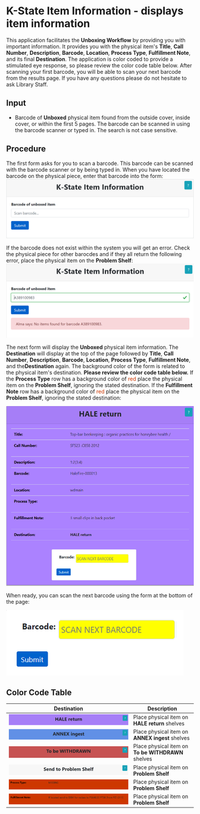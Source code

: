 # K-State Item Information - displays item information

This application facilitates the **Unboxing Workflow** by providing you with important information.  It provides you with the physical item's **Title**, **Call Number**, **Description**, **Barcode**, **Location**, **Process Type**, **Fulfillment Note**, and its final **Destination**.  The application is color coded to provide a stimulated eye response, so please review the color code table below.  After scanning your first barcode, you will be able to scan your next barcode from the results page.  If you have any questions please do not hesitate to ask Library Staff.

## Input
* Barcode of **Unboxed** physical item found from the outside cover, inside cover, or within the first 5 pages.  The barcode can be scanned in using the barcode scanner or typed in.  The search is not case sensitive.  

## Procedure
The first form asks for you to scan a barcode.  This barcode can be scanned with the barcode scanner or by being typed in.  When you have located the barcode on the physical piece, enter that barcode into the form:
![Screenshot of grima form](images/DisplayItem-out0.PNG)

If the barcode does not exist within the system you will get an error.  Check the physical piece for other barocdes and if they all return the following error, place the physical item on the **Problem Shelf**:
![Screenshot of grima form](images/DisplayItem-out1.PNG)

The next form will display the **Unboxed** physical item information.  The **Destination** will display at the top of the page followed by **Title**, **Call Number**, **Description**, **Barcode**, **Location**, **Process Type**, **Fulfillment Note**, and the**Destination** again.  The background color of the form is related to the physical item's destination.  **Please review the color code table below.**  If the **Process Type** row has a background color of <span style="color:#cd3700">red</span> place the physical item on the **Problem Shelf**, ignoring the stated destination.  If the **Fulfillment Note** row has a background color of <span style="color:#cd3700">red</span> place the physical item on the **Problem Shelf**, ignoring the stated destination:

![Screenshot of grima form](images/DisplayItem-out2.PNG)

When ready, you can scan the next barcode using the form at the bottom of the page:

![Screenshot of grima form](images/DisplayItem-out3.PNG)

## Color Code Table

|Destination|Description|
|---|---|
|![Screenshot of grima form](images/DisplayItem-out4.PNG)|Place physical item on **HALE return** shelves|
|![Screenshot of grima form](images/DisplayItem-out6.PNG)|Place physical item on **ANNEX ingest** shelves|
|![Screenshot of grima form](images/DisplayItem-out5.PNG)|Place physical item on **To be WITHDRAWN** shelves|
|![Screenshot of grima form](images/DisplayItem-out9.PNG)|Place physical item on **Problem Shelf**|
|![Screenshot of grima form](images/DisplayItem-out7.PNG)|Place physical item on **Problem Shelf**|
|![Screenshot of grima form](images/DisplayItem-out8.PNG)|Place physical item on **Problem Shelf**|
